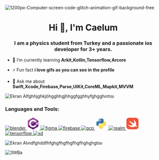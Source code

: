 
![1200px-Computer-screen-code-glitch-animation-gif-background-free](https://user-images.githubusercontent.com/87136151/133306383-2a39cc71-72cc-449d-beb1-95ab0e54aab9.gif)



<h1 align="center">Hi 👋, I'm Caelum</h1>
<h3 align="center">I am a physics student from Turkey and a passionate ios developer for 3+ years.</h3>

- 🌱 I’m currently learning **Arkit,Kotlin,Tensorflow,Arcore**
- ⚡ Fun fact **i love gifs as you can see in the profile**

- 💬 Ask me about **Swift,Xcode,Firebase,Parse,UIKit,CoreML,Mapkit,MVVM**

![Ekran Alfghhjghkjöhgghhgjhhggfgghhyfghgghıntısı](https://user-images.githubusercontent.com/87136151/133639018-7cad47e7-f664-43b0-958b-ef1ea7b6a358.PNG)



<h3 align="left">Languages and Tools:</h3>
<p align="left"> <a href="https://www.blender.org/" target="_blank"> <img src="https://download.blender.org/branding/community/blender_community_badge_white.svg" alt="blender" width="40" height="40"/> </a> <a href="https://www.w3schools.com/cs/" target="_blank"> <img src="https://raw.githubusercontent.com/devicons/devicon/master/icons/csharp/csharp-original.svg" alt="csharp" width="40" height="40"/> </a> <a href="https://www.figma.com/" target="_blank"> <img src="https://www.vectorlogo.zone/logos/figma/figma-icon.svg" alt="figma" width="40" height="40"/> </a> <a href="https://firebase.google.com/" target="_blank"> <img src="https://www.vectorlogo.zone/logos/firebase/firebase-icon.svg" alt="firebase" width="40" height="40"/> </a> <a href="https://cloud.google.com" target="_blank"> <img src="https://www.vectorlogo.zone/logos/google_cloud/google_cloud-icon.svg" alt="gcp" width="40" height="40"/> </a> <a href="https://www.python.org" target="_blank"> <img src="https://raw.githubusercontent.com/devicons/devicon/master/icons/python/python-original.svg" alt="python" width="40" height="40"/> </a> <a href="https://realm.io/" target="_blank"> <img src="https://raw.githubusercontent.com/bestofjs/bestofjs-webui/8665e8c267a0215f3159df28b33c365198101df5/public/logos/realm.svg" alt="realm" width="40" height="40"/> </a> <a href="https://developer.apple.com/swift/" target="_blank"> <img src="https://raw.githubusercontent.com/devicons/devicon/master/icons/swift/swift-original.svg" alt="swift" width="40" height="40"/> </a> <a href="https://www.tensorflow.org" target="_blank"> <img src="https://www.vectorlogo.zone/logos/tensorflow/tensorflow-icon.svg" alt="tensorflow" width="40" height="40"/> </a> <a href="https://www.adobe.com/products/xd.html" target="_blank"> <img src="https://cdn.worldvectorlogo.com/logos/adobe-xd.svg" alt="xd" width="40" height="40"/> </a> </p>

![Ekran Alındfghddfhfghgfhgfhgfhgfhghghgtısı](https://user-images.githubusercontent.com/87136151/133638969-4c1c1507-ef45-4e23-a519-dc5703966856.PNG)



![3WBa](https://user-images.githubusercontent.com/87136151/133639163-11744f30-76b6-4154-a96b-88c7a8b4c5cf.gif)

